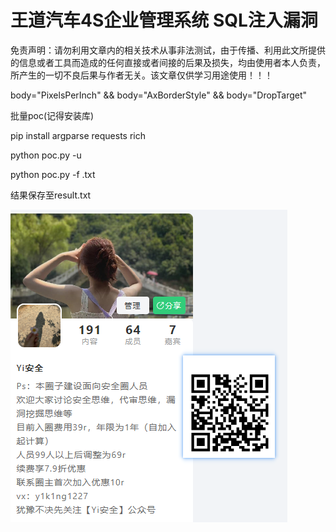 # 王道汽车4S企业管理系统 SQL注入漏洞

免责声明：请勿利用文章内的相关技术从事非法测试，由于传播、利用此文所提供的信息或者工具而造成的任何直接或者间接的后果及损失，均由使用者本人负责，所产生的一切不良后果与作者无关。该文章仅供学习用途使用！！！

body="PixelsPerInch" && body="AxBorderStyle" && body="DropTarget"

批量poc(记得安装库)

pip install argparse requests rich 





python poc.py -u 

python poc.py -f  .txt

结果保存至result.txt

![Snipaste_2024-04-07_21-14-08](assets/Snipaste_2024-04-07_21-14-08.png)
